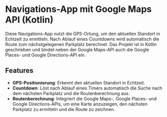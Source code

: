# Navigations-App mit Google Maps API (Kotlin)

Diese Navigations-App nutzt die GPS-Ortung, um den aktuellen Standort in Echtzeit zu ermitteln.
Nach Ablauf eines Countdowns wird automatisch die Route zum nächstgelegenen Parkplatz berechnet.
Das Projekt ist in Kotlin geschrieben und bindet neben der Google Maps-API auch die Google Places-
und Google Directions-API ein.

## Features

- **GPS-Positionierung**: Erkennt den aktuellen Standort in Echtzeit.
- **Countdown**: Löst nach Ablauf eines Timers automatisch die Suche nach dem nächsten Parkplatz
und die Routenberechnung aus.
- **Routenberechnung**: Integriert die Google Maps-, Google Places- und Google Directions-APIs,
um eine Karte anzuzeigen, den nächsten Parkplatz zu ermitteln und die Route zu zeichnen.